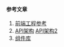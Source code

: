 #### 参考文章
1. [前端工程参考](https://juejin.im/post/5decf88f51882512327a510a)
2. [API架构](https://juejin.im/post/5de7169451882512454b18d8)
   [API架构2](https://juejin.im/post/5b55c118f265da0f6f1aa354)
3. [组件库](https://juejin.im/post/5df062da6fb9a0162a0b6e58)
